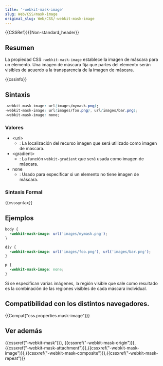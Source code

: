 ```yaml
---
title: '-webkit-mask-image'
slug: Web/CSS/mask-image
original_slug: Web/CSS/-webkit-mask-image
---
```


{{CSSRef}}{{Non-standard_header}}

## Resumen

La propiedad CSS `-webkit-mask-image` establece la imagen de máscara para un elemento. Una imagen de máscara fija que partes del elemento serán visibles de acuerdo a la transparencia de la imagen de máscara.

{{cssinfo}}

## Sintaxis

```css
-webkit-mask-image: url(images/mymask.png);
-webkit-mask-image: url(images/foo.png), url(images/bar.png);
-webkit-mask-image: none;
```

### Valores

- \<uri>
  - : La localización del recurso imagen que será utilizado como imagen de máscara.
- \<gradient>
  - : La función `webkit-gradient` que será usada como imagen de máscara.
- none
  - : Usado para especificar si un elemento no tiene imagen de máscara.

### Sintaxis Formal

{{csssyntax}}

## Ejemplos

```css
body {
  -webkit-mask-image: url('images/mymask.png');
}

div {
  -webkit-mask-image: url('images/foo.png'), url('images/bar.png');
}

p {
  -webkit-mask-image: none;
}
```

Si se especifican varias imágenes, la región visible que sale como resultado es la combinación de las regiones visibles de cada máscara individual.

## Compatibilidad con los distintos navegadores.

{{Compat("css.properties.mask-image")}}

## Ver además

{{cssxref("-webkit-mask")}}, {{cssxref("-webkit-mask-origin")}}, {{cssxref("-webkit-mask-attachment")}},{{cssxref("-webkit-mask-image")}},{{cssxref("-webkit-mask-composite")}},{{cssxref("-webkit-mask-repeat")}}

